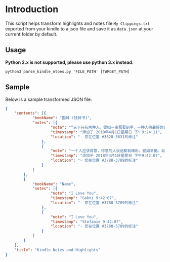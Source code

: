 # Introduction

This script helps transform highlights and notes file `My Clippings.txt` exported from your kindle to a json file and save it as `data.json` at your current folder by default.

## Usage

**Python 2.x is not supported, please use python 3.x instead.**

`python3 parse_kindle_ntoes.py 'FILE_PATH' [TARGET_PATH]`

## Sample

Below is a sample transformed JSON file:
```JSON
{
    "contents": [{
            "bookName": "围城 (钱钟书)",
            "notes": [{
                    "note": "“天下只有两种人。譬如一串葡萄到手，一种人挑最好的先吃，另一种人把最好的留在最后吃。照例第一种人应该乐观，因为他每吃一颗都是吃剩的葡萄里最好的；第二种应该悲观，因为他每吃一颗都是吃剩的葡萄里最坏的。不过事实上适得其反，缘故是第二种人还有希望，第一种人只有回忆。”从恋爱到白头偕老，好比一串葡萄，总有最好的一颗，最好的只有一颗，留着做希望，多么好？",
                    "timestamp": "添加于 2018年4月1日星期日 下午9:24:11",
                    "location": "- 您在位置 #3628-3631的标注"
                },
                {
                    "note": "一个人应该得意，得意的人谈话都有精彩，譬如辛楣。自己这一年来，牢骚满腹，一触即发；因为一向不爱听人家发牢骚，料想人家也未必爱听自己的牢骚，留心管制，像狗戴了嘴罩，谈话都不痛快",
                    "timestamp": "添加于 2018年4月1日星期日 下午9:42:07",
                    "location": "- 您在位置 #3788-3789的标注"
                }
            ]
        },
        {
            "bookName": "Name",
            "notes": [{
                    "note": "I Love You",
                    "timestamp": "Gakki 9:42:07",
                    "location": "- 您在位置 #3788-3789的标注"
                },
                {
                    "note": "I Love You",
                    "timestamp": "Stefanie 9:42:07",
                    "location": "- 您在位置 #3788-3789的标注"
                }
            ]
        }
    ],
    "title": "Kindle Notes and Highlights"
}
```